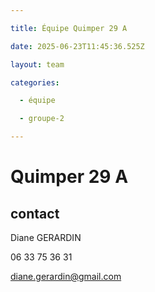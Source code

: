 ```yaml
---

title: Équipe Quimper 29 A

date: 2025-06-23T11:45:36.525Z

layout: team

categories:

  - équipe

  - groupe-2

---
```


# Quimper 29 A



## contact 

Diane GERARDIN

06 33 75 36 31

diane.gerardin@gmail.com

